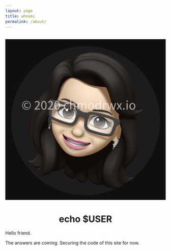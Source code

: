 ```yaml
---
layout: page
title: whoami
permalink: /about/
---
```

  <br>
  <img src="/images/whoami.jpg">
  </br>
    <div style="text-align: center;">
	<div class="page">
      <h1> echo $USER </h1>
</div>
<div style="text-align: left;">         
Hello friend.

The answers are coming. Securing the code of this site for now.


  </div>
